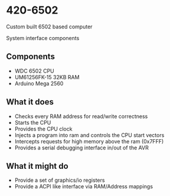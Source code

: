 # 420-6502
Custom built 6502 based computer

System interface components

## Components
* WDC 6502 CPU
* UM61256FK-15 32KB RAM 
* Arduino Mega 2560

## What it does
* Checks every RAM address for read/write correctness
* Starts the CPU 
* Provides the CPU clock 
* Injects a program into ram and controls the CPU start vectors
* Intercepts requests for high memory above the ram (0x7FFF)
* Provides a serial debugging interface in/out of the AVR

## What it might do 
* Provide a set of graphics/io registers
* Provide a ACPI like interface via RAM/Address mappings
